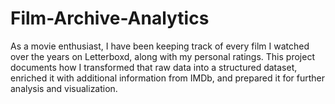 # Film-Archive-Analytics
As a movie enthusiast, I have been keeping track of every film I watched over the years on Letterboxd, along with my personal ratings. This project documents how I transformed that raw data into a structured dataset, enriched it with additional information from IMDb, and prepared it for further analysis and visualization.
